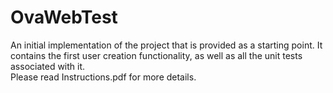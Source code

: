 # OvaWebTest

An initial implementation of the project that is provided as a starting point. It contains the first user creation functionality, as well as all the unit tests associated with it.  
Please read Instructions.pdf for more details.